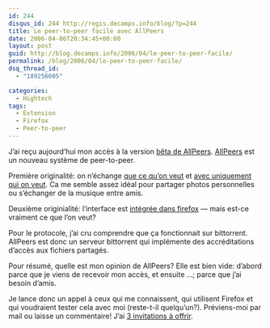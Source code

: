 ```yaml
---
id: 244
disqus_id: 244 http://regis.decamps.info/blog/?p=244
title: Le peer-to-peer facile avec AllPeers
date: 2006-04-06T20:34:45+00:00
layout: post
guid: http://blog.decamps.info/2006/04/le-peer-to-peer-facile/
permalink: /blog/2006/04/le-peer-to-peer-facile/
dsq_thread_id:
  - "189256605"

categories:
  - Hightech
tags:
  - Extension
  - Firefox
  - Peer-to-peer
---
```

J’ai reçu aujourd’hui mon accès à la version [bêta de AllPeers](http://www.allpeers.com/blog/2006/04/05/i-want-my-beta/). [AllPeers](http://www.allpeers.com/index_f.htm) est un nouveau système de peer-to-peer.

Première originalité: on n’échange [que ce qu’on veut](http://www.allpeers.com/img/screen2_2.jpg) et [avec uniquement qui on veut](http://www.allpeers.com/img/screen3_2.jpg). Ca me semble assez idéal pour partager photos personnelles ou s’échanger de la musique entre amis.

Deuxième originialité: l’interface est [intégrée dans firefox](http://www.allpeers.com/img/screen1_3.jpg) &#8212; mais est-ce vraiment ce que l’on veut?

Pour le protocole, j’ai cru comprendre que ça fonctionnait sur bittorrent. AllPeers est donc un serveur bittorrent qui implémente des accréditations d’accès aux fichiers partagés.

Pour résumé, quelle est mon opinion de AllPeers? Elle est bien vide: d’abord parce que je viens de recevoir mon accès, et ensuite …; parce que j’ai besoin d’amis.

Je lance donc un appel à ceux qui me connaissent, qui utilisent Firefox et qui voudraient tester cela avec moi (reste-t-il quelqu’un?). Préviens-moi par mail ou laisse un commentaire! J’ai [3 invitations à offrir](http://blog.decamps.info/data/capture1_allpeers.png).
